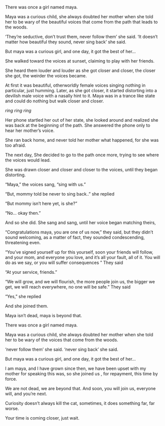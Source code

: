 There was once a girl named maya.

Maya was a curious child, she always doubted her mother when she told her to be wary of the beautiful voices that come from the path that leads to the woods.

‘They’re seductive, don’t trust them, never follow them’ she said. ‘It doesn’t matter how beautiful they sound, never sing back’ she said.

But maya was a curious girl, and one day, it got the best of her…

She walked toward the voices at sunset, claiming to play with her friends.

She heard them louder and louder as she got closer and closer, the closer she got, the weirder the voices became.

At first it was beautiful, otherworldly female voices singing nothing in particular, just humming. Later, as she got closer, it started distorting into a devilish male voice with a nasally hint to it. Maya was in a trance like state and could do nothing but walk closer and closer.

*ring ring ring*

Her phone startled her out of her state, she looked around and realized she was back at the beginning of the path. She answered the phone only to hear her mother’s voice. 

She ran back home, and never told her mother what happened, for she was too afraid.

 The next day, She decided to go to the path once more, trying to see where the voices would lead.

She was drawn closer and closer and closer to the voices, until they began distorting.

“Maya,” the voices sang, “sing with us.”

“But, mommy told be never to sing back..” she replied

“But mommy isn’t here yet, is she?”

“No… okay then.”


And so she did. She sang and sang, until her voice began matching theirs, 

“Congratulations maya, you are one of us now,” they said, but they didn’t sound welcoming, as a matter of fact, they sounded condescending, threatening even. 

“You’ve signed yourself up for this yourself, soon your friends will follow, and your mom, and everyone you love, and it’s all your fault, all of it. You will do as we say, or you will suffer consequences ” They said

“At your service, friends.”

“We will grow, and we will flourish, the more people join us, the bigger we get, we will reach everywhere, no one will be safe.” They said

“Yes,” she replied

And she joined them.


Maya isn’t dead, maya is beyond that.


There was once a girl named maya.

Maya was a curious child, she always doubted her mother when she told her to be wary of the voices that come from the woods.

‘never follow them’ she said. ‘never sing back’ she said.

But maya was a curious girl, and one day, it got the best of her…

I am maya, and I have grown since then, we have been upset with my mother for speaking this was, so she joined us , for repayment, this time by force.

We are not dead, we are beyond that. And soon, you will join us, everyone will, and you’re next.

Curiosity doesn’t always kill the cat, sometimes, it does something far, far worse. 

Your time is coming closer, just wait.